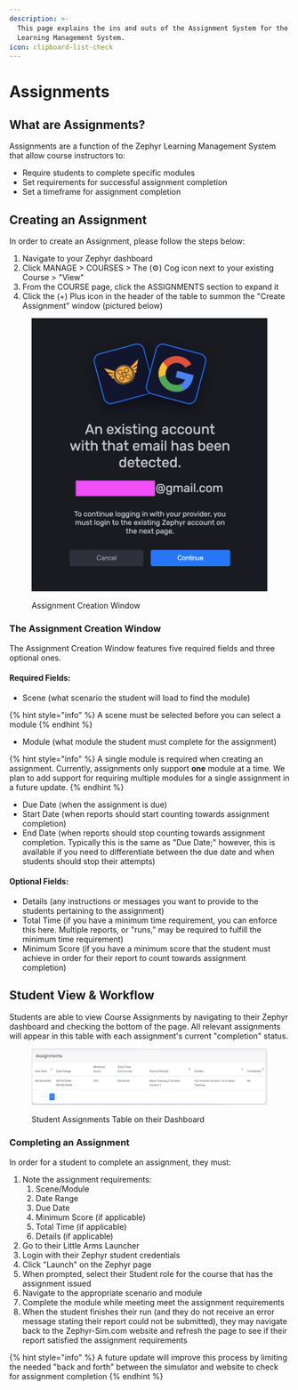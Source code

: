 ```yaml
---
description: >-
  This page explains the ins and outs of the Assignment System for the Zephyr
  Learning Management System.
icon: clipboard-list-check
---
```


# Assignments

## What are Assignments?

Assignments are a function of the Zephyr Learning Management System that allow course instructors to:&#x20;

* Require students to complete specific modules
* Set requirements for successful assignment completion
* Set a timeframe for assignment completion

## Creating an Assignment

In order to create an Assignment, please follow the steps below:

1. Navigate to your Zephyr dashboard
2. Click MANAGE > COURSES > The (⚙️) Cog icon next to your existing Course > "View"
3. From the COURSE page, click the ASSIGNMENTS section to expand it
4. Click the (+) Plus icon in the header of the table to summon the "Create Assignment" window (pictured below)

<figure><img src="../.gitbook/assets/image (16).png" alt=""><figcaption><p>Assignment Creation Window</p></figcaption></figure>

### The Assignment Creation Window

The Assignment Creation Window features five required fields and three optional ones.

#### Required Fields:

* Scene (what scenario the student will load to find the module)

{% hint style="info" %}
A scene must be selected before you can select a module
{% endhint %}

* Module (what module the student must complete for the assignment)

{% hint style="info" %}
A single module is required when creating an assignment. Currently, assignments only support **one** module at a time. We plan to add support for requiring multiple modules for a single assignment in a future update.
{% endhint %}

* Due Date (when the assignment is due)
* Start Date (when reports should start counting towards assignment completion)
* End Date (when reports should stop counting towards assignment completion. Typically this is the same as "Due Date;" however, this is available if you need to differentiate between the due date and when students should stop their attempts)

#### Optional Fields:

* Details (any instructions or messages you want to provide to the students pertaining to the assignment)
* Total Time (if you have a minimum time requirement, you can enforce this here. Multiple reports, or "runs," may be required to fulfill the minimum time requirement)
* Minimum Score (if you have a minimum score that the student must achieve in order for their report to count towards assignment completion)

## Student View & Workflow

Students are able to view Course Assignments by navigating to their Zephyr dashboard and checking the bottom of the page. All relevant assignments will appear in this table with each assignment's current "completion" status.

<figure><img src="../.gitbook/assets/image (1) (1) (1) (1) (1) (1).png" alt=""><figcaption><p>Student Assignments Table on their Dashboard</p></figcaption></figure>

### Completing an Assignment

In order for a student to complete an assignment, they must:

1. Note the assignment requirements:
   1. Scene/Module
   2. Date Range
   3. Due Date
   4. Minimum Score (if applicable)
   5. Total Time (if applicable)
   6. Details (if applicable)
2. Go to their Little Arms Launcher
3. Login with their Zephyr student credentials
4. Click "Launch" on the Zephyr page
5. When prompted, select their Student role for the course that has the assignment issued
6. Navigate to the appropriate scenario and module
7. Complete the module while meeting meet the assignment requirements
8. When the student finishes their run (and they do not receive an error message stating their report could not be submitted), they may navigate back to the Zephyr-Sim.com website and refresh the page to see if their report satisfied the assignment requirements

{% hint style="info" %}
A future update will improve this process by limiting the needed "back and forth" between the simulator and website to check for assignment completion
{% endhint %}
